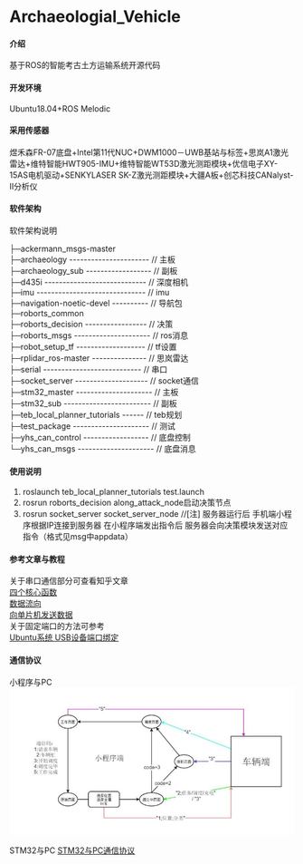 # Archaeologial_Vehicle

#### 介绍
基于ROS的智能考古土方运输系统开源代码

#### 开发环境
Ubuntu18.04+ROS Melodic

#### 采用传感器
煜禾森FR-07底盘+Intel第11代NUC+DWM1000－UWB基站与标签+思岚A1激光雷达+维特智能HWT905-IMU+维特智能WT53D激光测距模块+优信电子XY-15AS电机驱动+SENKYLASER SK-Z激光测距模块+大疆A板+创芯科技CANalyst-II分析仪

#### 软件架构
软件架构说明

├─ackermann_msgs-master <br>
├─archaeology ---------------------- // 主板<br>
├─archaeology_sub ------------------ // 副板<br>
├─d435i ---------------------------- // 深度相机<br>
├─imu ------------------------------ // imu<br>
├─navigation-noetic-devel ---------- // 导航包<br>
├─roborts_common <br>
├─roborts_decision ----------------- // 决策<br>
├─roborts_msgs --------------------- // ros消息<br>
├─robot_setup_tf ------------------- // tf设置<br>
├─rplidar_ros-master --------------- // 思岚雷达<br>
├─serial --------------------------- // 串口<br>
├─socket_server -------------------- // socket通信<br>
├─stm32_master --------------------- // 主板<br>
├─stm32_sub ------------------------ // 副板<br>
├─teb_local_planner_tutorials ------ // teb规划<br>
├─test_package --------------------- // 测试<br>
├─yhs_can_control ------------------ // 底盘控制<br>
└─yhs_can_msgs --------------------- // 底盘消息<br>

#### 使用说明

1.  roslaunch teb_local_planner_tutorials test.launch
2.  rosrun roborts_decision along_attack_node启动决策节点
3.  rosrun socket_server socket_server_node
    //[注] 服务器运行后 手机端小程序根据IP连接到服务器 在小程序端发出指令后 服务器会向决策模块发送对应指令（格式见msg中appdata）

#### 参考文章与教程
关于串口通信部分可查看知乎文章<br>
[四个核心函数](https://zhuanlan.zhihu.com/p/495247904)<br>
[数据流向](https://zhuanlan.zhihu.com/p/495807942)<br>
[向单片机发送数据](https://zhuanlan.zhihu.com/p/496113092)<br>
关于固定端口的方法可参考<br>
[Ubuntu系统 USB设备端口绑定](https://blog.csdn.net/qq_41204464/article/details/115694264)

#### 通信协议
小程序与PC
![小程序与PC通信协议](utils/socket.jpg)

STM32与PC
[STM32与PC通信协议](http://)